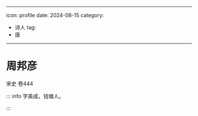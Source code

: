 
---
icon: profile
date: 2024-08-15
category:
  - 诗人
tag:
  - 唐
---

# 周邦彦

<!-- more -->


宋史 卷444

::: info
字美成，钱塘人。

:::